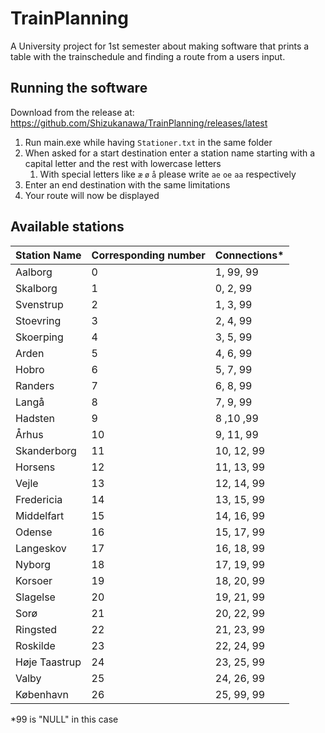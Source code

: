 # TrainPlanning

A University project for 1st semester about making software that prints a table with the trainschedule and finding a route from a users input.

## Running the software
Download from the release at: https://github.com/Shizukanawa/TrainPlanning/releases/latest
1. Run main.exe while having `Stationer.txt` in the same folder
2. When asked for a start destination enter a station name starting with a capital letter and the rest with lowercase letters
    1. With special letters like `æ` `ø` `å` please write `ae` `oe` `aa` respectively
3. Enter an end destination with the same limitations
4. Your route will now be displayed

## Available stations
| Station Name  | Corresponding number | Connections* |
| ------------- | -------------------- | ------------ |
| Aalborg       | 0                    | 1, 99, 99    |
| Skalborg      | 1                    | 0, 2, 99     |
| Svenstrup     | 2                    | 1, 3, 99     |
| Stoevring     | 3                    | 2, 4, 99     |
| Skoerping     | 4                    | 3, 5, 99     |
| Arden         | 5                    | 4, 6, 99     |
| Hobro         | 6                    | 5, 7, 99     |
| Randers       | 7                    | 6, 8, 99     |
| Langå         | 8                    | 7, 9, 99     |
| Hadsten       | 9                    | 8 ,10 ,99    |
| Århus         | 10                   | 9, 11, 99    |
| Skanderborg   | 11                   | 10, 12, 99   |
| Horsens       | 12                   | 11, 13, 99   |
| Vejle         | 13                   | 12, 14, 99   |
| Fredericia    | 14                   | 13, 15, 99   |
| Middelfart    | 15                   | 14, 16, 99   |
| Odense        | 16                   | 15, 17, 99   |
| Langeskov     | 17                   | 16, 18, 99   |
| Nyborg        | 18                   | 17, 19, 99   |
| Korsoer       | 19                   | 18, 20, 99   |
| Slagelse      | 20                   | 19, 21, 99   |
| Sorø          | 21                   | 20, 22, 99   |
| Ringsted      | 22                   | 21, 23, 99   |
| Roskilde      | 23                   | 22, 24, 99   |
| Høje Taastrup | 24                   | 23, 25, 99   |
| Valby         | 25                   | 24, 26, 99   |
| København     | 26                   | 25, 99, 99   |

*99 is "NULL" in this case
